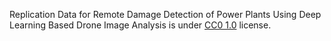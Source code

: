 Replication Data for Remote Damage Detection of Power Plants Using Deep Learning Based Drone Image Analysis is under [CC0 1.0](https://creativecommons.org/publicdomain/zero/1.0/) license.